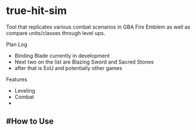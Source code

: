 # true-hit-sim
Tool that replicates various combat scenarios in GBA Fire Emblem as well as compare units/classes through level ups.

Plan Log
- Binding Blade currently in development
- Next two on the list are Blazing Sword and Sacred Stones
- after that is EoU and potentially other games

Features
- Leveling
- Combat
- 

#How to Use
- 

